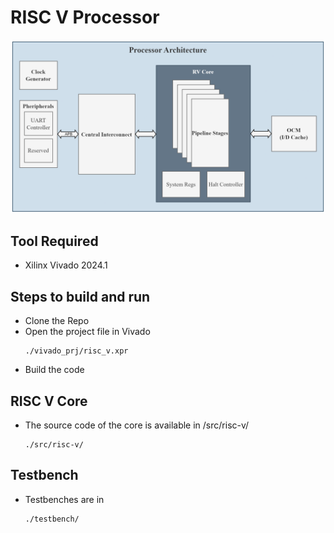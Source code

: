 # RISC V Processor
![Alt Text](./docs/Diagram/Architecture.png)

## Tool Required
- Xilinx Vivado 2024.1

## Steps to build and run
- Clone the Repo
- Open the project file in Vivado
    ```
    ./vivado_prj/risc_v.xpr
    ```
- Build the code

## RISC V Core
- The source code of the core is available in /src/risc-v/
    ```
    ./src/risc-v/
    ```

## Testbench
- Testbenches are in
    ```
    ./testbench/
    ```